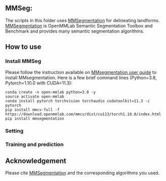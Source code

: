 ## MMSeg:

The scripts in this folder uses [MMSegmentation](https://github.com/open-mmlab/mmsegmentation)
for delineating landforms. [MMSegmentation](https://github.com/open-mmlab/mmsegmentation) is OpenMMLab 
Semantic Segmentation Toolbox and Benchmark and provides many semantic segmentation
algorithms. 

## How to use

### Install MMSeg
Please follow the instruction available on [MMsegmentation user guide](https://mmsegmentation.readthedocs.io/en/latest/get_started.html#installation) 
to install MMsegmentation. Here is a few brief command lines 
(Python=3.8, Pytorch=1.10.0 with CUDA=11.3):

```commandline
conda create -n open-mmlab python=3.8 -y
source activate open-mmlab
conda install pytorch torchvision torchaudio cudatoolkit=11.3 -c pytorch
pip install mmcv-full -f https://download.openmmlab.com/mmcv/dist/cu113/torch1.10.0/index.html
pip install mmsegmentation
```

### Setting


### Training and prediction 


## Acknowledgement
Please cite [MMSegmentation](https://github.com/open-mmlab/mmsegmentation) 
and the corresponding algorithms you used. 








